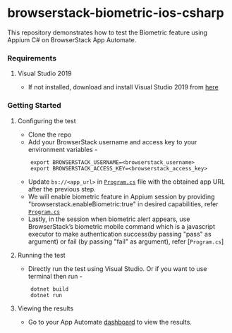 # browserstack-biometric-ios-csharp

This repository demonstrates how to test the Biometric feature using Appium C# on BrowserStack App Automate.

### Requirements

1. Visual Studio 2019

    - If not installed, download and install Visual Studio 2019 from [here](https://visualstudio.microsoft.com/vs/)

### Getting Started

1. Configuring the test

    - Clone the repo
    - Add your BrowserStack username and access key to your environment variables - 
    ```
        export BROWSERSTACK_USERNAME=<browserstack_username> 
        export BROWSERSTACK_ACCESS_KEY=<browserstack_access_key>
    ```
    -  Update `bs://<app_url>` in [`Program.cs`](Program.cs) file with the obtained app URL after the previous step.
    -  We will enable biometric feature in Appium session by providing "browserstack.enableBiometric:true" in desired capabilities, refer [`Program.cs`](Program.cs)
    -  Lastly, in the session when biometric alert appears, use BrowserStack’s biometric mobile command which is a javascript executor to make authentication success(by passing "pass" as argument) or fail (by passing "fail" as argument), refer [`Program.cs`]


2. Running the test
    - Directly run the test using Visual Studio. Or if you want to use terminal then run - 
    ```
        dotnet build
        dotnet run
    ```

3. Viewing the results
    - Go to your App Automate [dashboard](https://www.browserstack.com/app-automate) to view the results.
